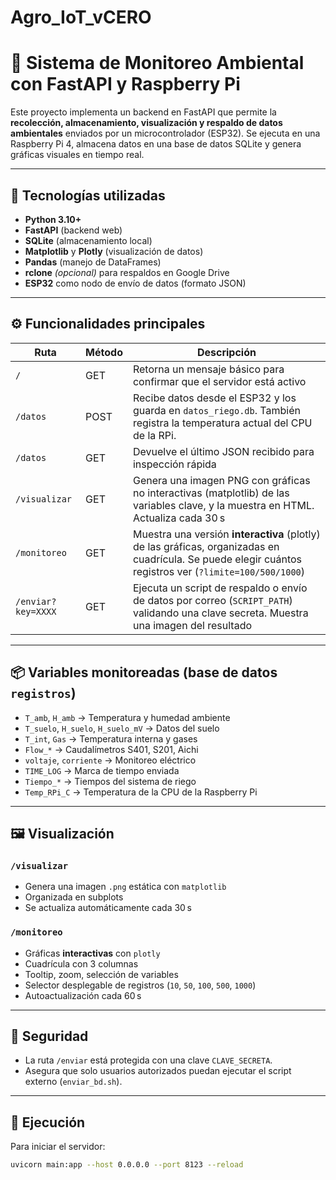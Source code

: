 # Agro_IoT_vCERO

# 🌱 Sistema de Monitoreo Ambiental con FastAPI y Raspberry Pi

Este proyecto implementa un backend en FastAPI que permite la **recolección, almacenamiento, visualización y respaldo de datos ambientales** enviados por un microcontrolador (ESP32). Se ejecuta en una Raspberry Pi 4, almacena datos en una base de datos SQLite y genera gráficas visuales en tiempo real.

---

## 🧰 Tecnologías utilizadas

- **Python 3.10+**
- **FastAPI** (backend web)
- **SQLite** (almacenamiento local)
- **Matplotlib** y **Plotly** (visualización de datos)
- **Pandas** (manejo de DataFrames)
- **rclone** *(opcional)* para respaldos en Google Drive
- **ESP32** como nodo de envío de datos (formato JSON)

---

## ⚙️ Funcionalidades principales

| Ruta                  | Método | Descripción |
|-----------------------|--------|-------------|
| `/`                   | GET    | Retorna un mensaje básico para confirmar que el servidor está activo |
| `/datos`              | POST   | Recibe datos desde el ESP32 y los guarda en `datos_riego.db`. También registra la temperatura actual del CPU de la RPi. |
| `/datos`              | GET    | Devuelve el último JSON recibido para inspección rápida |
| `/visualizar`         | GET    | Genera una imagen PNG con gráficas no interactivas (matplotlib) de las variables clave, y la muestra en HTML. Actualiza cada 30 s |
| `/monitoreo`          | GET    | Muestra una versión **interactiva** (plotly) de las gráficas, organizadas en cuadrícula. Se puede elegir cuántos registros ver (`?limite=100/500/1000`) |
| `/enviar?key=XXXX`    | GET    | Ejecuta un script de respaldo o envío de datos por correo (`SCRIPT_PATH`) validando una clave secreta. Muestra una imagen del resultado |

---

## 📦 Variables monitoreadas (base de datos `registros`)

- `T_amb`, `H_amb` → Temperatura y humedad ambiente
- `T_suelo`, `H_suelo`, `H_suelo_mV` → Datos del suelo
- `T_int`, `Gas` → Temperatura interna y gases
- `Flow_*` → Caudalímetros S401, S201, Aichi
- `voltaje`, `corriente` → Monitoreo eléctrico
- `TIME_LOG` → Marca de tiempo enviada
- `Tiempo_*` → Tiempos del sistema de riego
- `Temp_RPi_C` → Temperatura de la CPU de la Raspberry Pi

---

## 🖼️ Visualización

### `/visualizar`
- Genera una imagen `.png` estática con `matplotlib`
- Organizada en subplots
- Se actualiza automáticamente cada 30 s

### `/monitoreo`
- Gráficas **interactivas** con `plotly`
- Cuadrícula con 3 columnas
- Tooltip, zoom, selección de variables
- Selector desplegable de registros (`10`, `50`, `100`, `500`, `1000`)
- Autoactualización cada 60 s

---

## 🔐 Seguridad

- La ruta `/enviar` está protegida con una clave `CLAVE_SECRETA`.
- Asegura que solo usuarios autorizados puedan ejecutar el script externo (`enviar_bd.sh`).

---

## 🧪 Ejecución

Para iniciar el servidor:

```bash
uvicorn main:app --host 0.0.0.0 --port 8123 --reload
